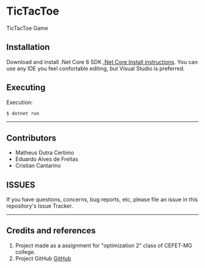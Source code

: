 # TicTacToe
TicTacToe Game

## Installation

Download and install .Net Core 6 SDK [.Net Core Install instructions](https://dotnet.microsoft.com/en-us/download).
You can use any IDE you feel confortable editing, but Visual Studio is preferred.

## Executing
Execution:
````bash
$ dotnet run
````

----
## Contributors

- Matheus Dutra Cerbino
- Eduardo Alves de Freitas
- Cristian Cantarino

## ISSUES

If you have questions, concerns, bug reports, etc, please file an issue in this repository's Issue Tracker.

----

## Credits and references

1. Project made as a assignment for "optimization 2" class of CEFET-MG college.
2. Project GitHub [GitHub](https://github.com/Pinacolada8/TicTacToe)
